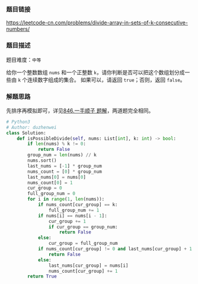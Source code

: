 ### 题目链接
https://leetcode-cn.com/problems/divide-array-in-sets-of-k-consecutive-numbers/

### 题目描述
题目难度：```中等```

给你一个整数数组 ```nums``` 和一个正整数 ```k```，请你判断是否可以把这个数组划分成一些由 ```k``` 个连续数字组成的集合。
如果可以，请返回 ```true```；否则，返回 ```false```。

### 解题思路
先排序再模拟即可，详见[846.一手顺子 题解](846.一手顺子.md)，两道题完全相同。

```python
# Python3
# Author: duzhenwei
class Solution:
    def isPossibleDivide(self, nums: List[int], k: int) -> bool:
        if len(nums) % k != 0:
            return False
        group_num = len(nums) // k
        nums.sort()
        last_nums = [-1] * group_num
        nums_count = [0] * group_num
        last_nums[0] = nums[0]
        nums_count[0] = 1
        cur_group = 0
        full_group_num = 0
        for i in range(1, len(nums)):
            if nums_count[cur_group] == k:
                full_group_num += 1
            if nums[i] == nums[i - 1]:
                cur_group += 1
                if cur_group == group_num:
                    return False
            else:
                cur_group = full_group_num
            if nums_count[cur_group] != 0 and last_nums[cur_group] + 1 != nums[i]:
                return False
            else:
                last_nums[cur_group] = nums[i]
                nums_count[cur_group] += 1
        return True
```